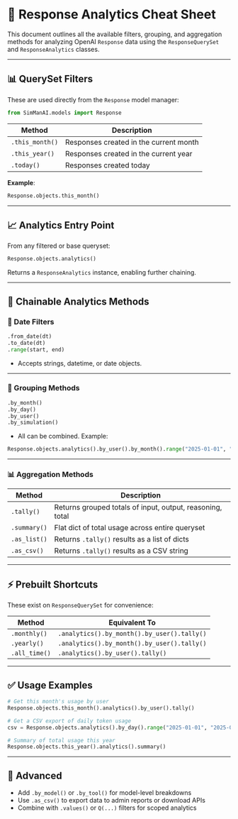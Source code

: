 # 🧠 Response Analytics Cheat Sheet

This document outlines all the available filters, grouping, and aggregation methods for analyzing OpenAI `Response` data using the `ResponseQuerySet` and `ResponseAnalytics` classes.

---

## 📊 QuerySet Filters

These are used directly from the `Response` model manager:

```python
from SimManAI.models import Response
```

| Method             | Description                             |
|--------------------|-----------------------------------------|
| `.this_month()`    | Responses created in the current month  |
| `.this_year()`     | Responses created in the current year   |
| `.today()`         | Responses created today                 |

**Example**:
```python
Response.objects.this_month()
```

---

## 📈 Analytics Entry Point

From any filtered or base queryset:

```python
Response.objects.analytics()
```

Returns a `ResponseAnalytics` instance, enabling further chaining.

---

## 🧮 Chainable Analytics Methods

### 📅 Date Filters
```python
.from_date(dt)
.to_date(dt)
.range(start, end)
```

- Accepts strings, datetime, or date objects.

---

### 🔢 Grouping Methods
```python
.by_month()
.by_day()
.by_user()
.by_simulation()
```

- All can be combined. Example:
```python
Response.objects.analytics().by_user().by_month().range("2025-01-01", "2025-04-01")
```

---

### 📊 Aggregation Methods

| Method        | Description                                              |
|---------------|----------------------------------------------------------|
| `.tally()`    | Returns grouped totals of input, output, reasoning, total |
| `.summary()`  | Flat dict of total usage across entire queryset          |
| `.as_list()`  | Returns `.tally()` results as a list of dicts            |
| `.as_csv()`   | Returns `.tally()` results as a CSV string               |

---

## ⚡ Prebuilt Shortcuts

These exist on `ResponseQuerySet` for convenience:

| Method          | Equivalent To                                      |
|------------------|-----------------------------------------------------|
| `.monthly()`     | `.analytics().by_month().by_user().tally()`         |
| `.yearly()`      | `.analytics().by_month().by_user().tally()`         |
| `.all_time()`    | `.analytics().by_user().tally()`                    |

---

## ✅ Usage Examples

```python
# Get this month's usage by user
Response.objects.this_month().analytics().by_user().tally()

# Get a CSV export of daily token usage
csv = Response.objects.analytics().by_day().range("2025-01-01", "2025-04-01").as_csv()

# Summary of total usage this year
Response.objects.this_year().analytics().summary()
```

---

## 🧰 Advanced

- Add `.by_model()` or `.by_tool()` for model-level breakdowns
- Use `.as_csv()` to export data to admin reports or download APIs
- Combine with `.values()` or `Q(...)` filters for scoped analytics